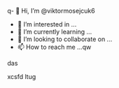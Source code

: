 q- 👋 Hi, I’m @viktormosejcuk6
- 👀 I’m interested in ...
- 🌱 I’m currently learning ...
- 💞️ I’m looking to collaborate on ...
- 📫 How to reach me ...qw

<!---
viktormosejcuk6/viktormosejcuk6 is a ✨ special ✨ repository because its `README.md` (this file) appears on your GitHub profile.
You can click the Preview link to take a look at your changes.
--->das
xcsfd
ltug
